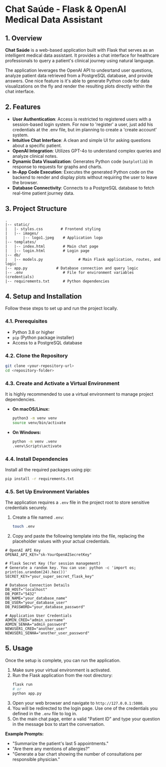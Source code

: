 # Chat Saúde - Flask & OpenAI Medical Data Assistant

## 1. Overview

**Chat Saúde** is a web-based application built with Flask that serves as an intelligent medical data assistant. It provides a chat interface for healthcare professionals to query a patient's clinical journey using natural language.

The application leverages the OpenAI API to undesrtand user questions, analyze patient data retrieved from a PostgreSQL database, and provide answers. One nice feature is it's able to generate Python code for data visualizations on the fly and render the resulting plots directly within the chat interface.

## 2. Features

* **User Authentication**: Access is restricted to registered users with a session-based login system. For now to 'register' a user, just add his credentials at the .env file, but im planning to create a 'create account' system. 
* **Intuitive Chat Interface**: A clean and simple UI for asking questions about a specific patient.
* **OpenAI Integration**: Utilizes GPT-4o to understand complex queries and analyze clinical notes.
* **Dynamic Data Visualization**: Generates Python code (`matplotlib`) in response to requests for graphs and charts.
* **In-App Code Execution**:  Executes the generated Python code on the backend to render and display plots without requiring the user to leave the browser.
* **Database Connectivity**: Connects to a PostgreSQL database to fetch real-time patient journey data.

## 3. Project Structure

```
.
|-- static/
|   |- styles.css        # Frontend styling
|   |-- images/
|       |-- logo1.jpeg    # Application logo
|-- templates/
|   |-- index.html        # Main chat page
|   |-- login.html        # Login page
|-- db/
|   |-- models.py                # Main Flask application, routes, and logic
|-- app.py             # Database connection and query logic
|-- .env                  # File for environment variables (credentials)
|-- requirements.txt      # Python dependencies
```

## 4. Setup and Installation

Follow these steps to set up and run the project locally.

### 4.1. Prerequisites

* Python 3.8 or higher
* `pip` (Python package installer)
* Access to a PostgreSQL database

### 4.2. Clone the Repository

```bash
git clone <your-repository-url>
cd <repository-folder>
```

### 4.3. Create and Activate a Virtual Environment

It is highly recommended to use a virtual environment to manage project dependencies.

* **On macOS/Linux:**
    ```bash
    python3 -m venv venv
    source venv/bin/activate
    ```

* **On Windows:**
    ```bash
    python -m venv .venv
    .venv\Scripts\activate
    ```



### 4.4. Install Dependencies

Install all the required packages using pip:

```bash
pip install -r requirements.txt
```

### 4.5. Set Up Environment Variables

The application requires a `.env` file in the project root to store sensitive credentials securely.

1.  Create a file named `.env`:
    ```bash
    touch .env
    ```
2.  Copy and paste the following template into the file, replacing the placeholder values with your actual credentials.

```env
# OpenAI API Key
OPENAI_API_KEY="sk-YourOpenAISecretKey"

# Flask Secret Key (for session management)
# Generate a random key. You can use: python -c 'import os; print(os.urandom(24).hex())'
SECRET_KEY="your_super_secret_flask_key"

# Database Connection Details
DB_HOST="localhost"
DB_PORT="5432"
DB_NAME="your_database_name"
DB_USER="your_database_user"
DB_PASSWORD="your_database_password"

# Application User Credentials
ADMIN_CRED="admin_username"
ADMIN_SENHA="admin_password"
NEWUSER1_CRED="another_user"
NEWUSER1_SENHA="another_user_password"
```

## 5. Usage

Once the setup is complete, you can run the application.

1.  Make sure your virtual environment is activated.
2.  Run the Flask application from the root directory:
    ```bash
    flask run
    # or
    python app.py
    ```
3.  Open your web browser and navigate to `http://127.0.0.1:5000`.
4.  You will be redirected to the login page. Use one of the credentials you defined in the `.env` file to log in.
5.  On the main chat page, enter a valid "Patient ID" and type your question in the message box to start the conversation.

**Example Prompts:**
* "Summarize the patient's last 5 appointments."
* "Are there any mentions of allergies?"
* "Generate a bar chart showing the number of consultations per responsible physician."
